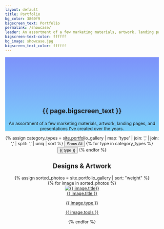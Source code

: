 ```yaml
---
layout: default
title: Portfolio
bg_color: 3869f9
bigscreen_text: Portfolio
permalink: /showcase/
leader: An assortment of a few marketing materials, artwork, landing pages, and presentations I've created over the years.
bigscreen-text-color: ffffff
bg_image: showcase.jpg
bigscreen_text_color: ffffff
---
```

<section class="bigscreen mediumpadding" style="padding-top: 135px; background-image: linear-gradient(
    rgba(56, 89, 249, 0.65),
    rgba(56, 186, 249, 0.65)
  ), url('/images/backgrounds/{{ page.bg_image }}');">
  <center>
  <div class="invert">
    <h1 style="text-shadow: none;" class="canon">{{ page.bigscreen_text }}</h1>
    <p style="text-align: center; margin-top: 20px; max-width: 500px;" class="long-primer invert">An assortment of a few marketing materials, artwork, landing pages, and presentations I've created over the years.</p>
  </div>
  </center>
</section>

<center>
	<div class="filtering">
		<!-- Gather unique tags from portfolio_gallery -->
		{% assign category_types =  site.portfolio_gallery | map: 'type' | join: ',' | join: ',' | split: ',' | uniq | sort %}
		<button id="showall">Show All</button>
		{% for type in category_types %}
			<button id="{{ type | slugify }}">{{ type }}</button>
		{% endfor %}
	</div>
  <div class="gallery-container">
    <h2>Designs & Artwork</h2>
      {% assign sorted_photos = site.portfolio_gallery | sort: "weight" %}
      <div class="photo-gallery">
        {% for image in sorted_photos %}
          <div class="cell {{ image.type | slugify }}" >
          <a href="{{ image.link }}" target="_blank">
            <img src="{{ image.image_path }}" alt="{{ image.title}}" class="responsive-image">
            <div class="overlay">
              <div class="overlaytext">{{ image.title }}
              <p>{{ image.type }}</p>
              <p style="font-size:14px;">{{ image.tools }}</p></div>
            </div>
            </a>
          </div>
        {% endfor %}
      </div>
  </div>
<script>
	$(function() {
	    $('.filtering button').click(function(){
	      var get_id = this.id;
	      var get_current = $('.photo-gallery .' + get_id);
	        $('.cell').not( get_current ).hide(500);
	        get_current.show(500);
	    });
	    $('#showall').click(function() {
	        $('.cell').show(500);
	    });
	});
</script>
